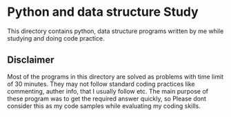# Python and data structure Study

This directory contains python, data structure programs written by me while studying and doing code practice.


Disclaimer
----------
Most of the programs in this directory are solved as problems with time limit of 30 minutes.
They may not follow standard coding practices like commenting, auther info, that I usually follow etc.
The main purpose of these program was to get the required answer quickly, so Please dont consider this as my code samples while evaluating my coding skills.
